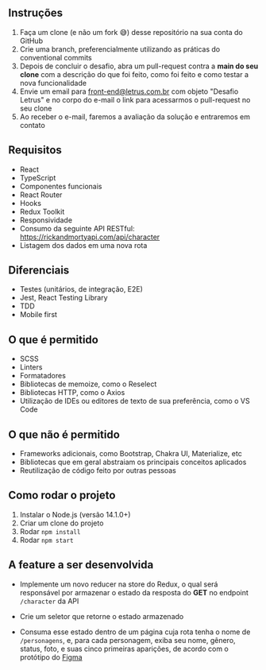 ## Instruções

1. Faça um clone (e não um fork 😅) desse repositório na sua conta do GitHub
2. Crie uma branch, preferencialmente utilizando as práticas do conventional commits
3. Depois de concluir o desafio, abra um pull-request contra a **main do seu clone** com a descrição do que foi feito, como foi feito e como testar a nova funcionalidade
4. Envie um email para [front-end@letrus.com.br](mailto:front-end@letrus.com.br?subject=Desafio%20Letrus) com objeto "Desafio Letrus" e no corpo do e-mail o link para acessarmos o pull-request no seu clone
5. Ao receber o e-mail, faremos a avaliação da solução e entraremos em contato

## Requisitos

- React
- TypeScript
- Componentes funcionais
- React Router
- Hooks
- Redux Toolkit
- Responsividade
- Consumo da seguinte API RESTful: https://rickandmortyapi.com/api/character
- Listagem dos dados em uma nova rota

## Diferenciais

- Testes (unitários, de integração, E2E)
- Jest, React Testing Library
- TDD
- Mobile first

## O que é permitido

- SCSS
- Linters
- Formatadores
- Bibliotecas de memoize, como o Reselect
- Bibliotecas HTTP, como o Axios
- Utilização de IDEs ou editores de texto de sua preferência, como o VS Code

## O que não é permitido

- Frameworks adicionais, como Bootstrap, Chakra UI, Materialize, etc
- Bibliotecas que em geral abstraiam os principais conceitos aplicados
- Reutilização de código feito por outras pessoas

## Como rodar o projeto

1. Instalar o Node.js (versão 14.1.0+)
2. Criar um clone do projeto
3. Rodar `npm install`
4. Rodar `npm start`

## A feature a ser desenvolvida

- Implemente um novo reducer na store do Redux, o qual será responsável por armazenar o estado da resposta do **GET** no endpoint `/character` da API

- Crie um seletor que retorne o estado armazenado

- Consuma esse estado dentro de um página cuja rota tenha o nome de `/personagens`, e, para cada personagem, exiba seu nome, gênero, status, foto, e suas cinco primeiras aparições, de acordo com o protótipo do [Figma](https://www.figma.com/file/OlZtpmS4v7IgTTq93XJpyX/Untitled?node-id=6%3A154)
